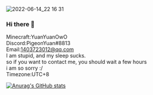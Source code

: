 ![2022-06-14_22 16 31](https://user-images.githubusercontent.com/81153017/174344811-e41897fe-d989-4898-9ebb-5671ee506118.png)

### Hi there 👋
Minecraft:YuanYuanOwO  
Discord:PigeonYuan#8813  
Email:1403723012@qq.com  
I am stupid, and my sleep sucks.  
so if you want to contact me, you should wait a few hours  
i am so sorry :/  
Timezone:UTC+8    

[![Anurag's GitHub stats](https://github-readme-stats.vercel.app/api?username=YuanYuanOwO&show_icons=true&theme=dracula)](https://github.com/anuraghazra/github-readme-stats)


